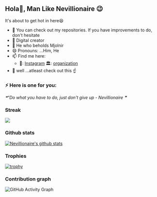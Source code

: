 ## Hola👋, Man Like Nevillionaire :wink:
  
 It's about to get hot in here:satisfied: 
- 🤔 You can check out my repositories. If you have improvements to do, don't hesitate
- 🌱 Digital creator 
- :muscle: He who beholds Mjolnir 
- 😄 Pronouns: ...Him, He
- 📫 Find me here:
   -    🏢: [Instagram](https://www.instagram.com/nevillionaire)
                                       🏛️: [organization](https://www.plausemedia.co.ke)
- 💬  well ...atleast check out this :point_up:
 
### ⚡ Here is one for you: 
<!--STARTS_HERE_QUOTE_README-->
<i>❝“Do what you have to do, just don't give up - Nevillionaire  ❞</i>
<!--ENDS_HERE_QUOTE_README-->



### Streak

<a href="https://github-readme-streak-stats.herokuapp.com/?user=Nevillionaire">
  <img align="center" src="https://github-readme-streak-stats.herokuapp.com/?user=Nevillionaire" />
</a>





### Github stats

[![Nevillionaire's github stats](https://github-readme-stats.vercel.app/api?username=Nevillionaire&count_private=true&show_icons=true&theme=radical&hide_rank=false)](https://github.com/Nevillionaire/github-readme-stats)




### Trophies
[![trophy](https://github-profile-trophy.vercel.app/?username=Nevillionaire&column=7)](https://github.com/ryo-ma/github-profile-trophy)






### Contribution graph
![GitHub Activity Graph](https://activity-graph.herokuapp.com/graph?username=Nevillionaire)  

